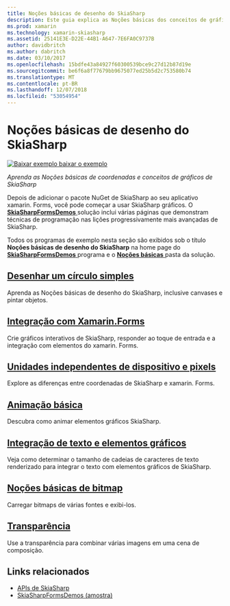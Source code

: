 ```yaml
---
title: Noções básicas de desenho do SkiaSharp
description: Este guia explica as Noções básicas dos conceitos de gráficos de SkiaSharp e coordenadas em aplicativos xamarin. Forms.
ms.prod: xamarin
ms.technology: xamarin-skiasharp
ms.assetid: 25141E3E-D22E-44B1-A647-7E6FA0C9737B
author: davidbritch
ms.author: dabritch
ms.date: 03/10/2017
ms.openlocfilehash: 15bdfe43a84927f60300539bce9c27d12b87d19e
ms.sourcegitcommit: be6f6a8f77679bb9675077ed25b5d2c753580b74
ms.translationtype: MT
ms.contentlocale: pt-BR
ms.lasthandoff: 12/07/2018
ms.locfileid: "53054954"
---
```

# <a name="skiasharp-drawing-basics"></a>Noções básicas de desenho do SkiaSharp

[![Baixar exemplo](~/media/shared/download.png) baixar o exemplo](https://developer.xamarin.com/samples/xamarin-forms/SkiaSharpForms/Demos/)

_Aprenda as Noções básicas de coordenadas e conceitos de gráficos de SkiaSharp_

Depois de adicionar o pacote NuGet de SkiaSharp ao seu aplicativo xamarin. Forms, você pode começar a usar SkiaSharp gráficos. O [ **SkiaSharpFormsDemos** ](https://developer.xamarin.com/samples/xamarin-forms/SkiaSharpForms/Demos/) solução inclui várias páginas que demonstram técnicas de programação nas lições progressivamente mais avançadas de SkiaSharp.

Todos os programas de exemplo nesta seção são exibidos sob o título **Noções básicas de desenho do SkiaSharp** na home page do [ **SkiaSharpFormsDemos** ](https://developer.xamarin.com/samples/xamarin-forms/SkiaSharpForms/Demos/) programa e o [ **Noções básicas** ](https://github.com/xamarin/xamarin-forms-samples/tree/master/SkiaSharpForms/Demos/Demos/SkiaSharpFormsDemos/Basics) pasta da solução.

## <a name="drawing-a-simple-circlecirclemd"></a>[Desenhar um círculo simples](circle.md)

Aprenda as Noções básicas de desenho do SkiaSharp, inclusive canvases e pintar objetos.

## <a name="integrating-with-xamarinformsintegrationmd"></a>[Integração com Xamarin.Forms](integration.md)

Crie gráficos interativos de SkiaSharp, responder ao toque de entrada e a integração com elementos do xamarin. Forms.

## <a name="pixels-and-device-independent-unitspixelsmd"></a>[Unidades independentes de dispositivo e pixels](pixels.md)

Explore as diferenças entre coordenadas de SkiaSharp e xamarin. Forms.

## <a name="basic-animationanimationmd"></a>[Animação básica](animation.md)

Descubra como animar elementos gráficos SkiaSharp.

## <a name="integrating-text-and-graphicstextmd"></a>[Integração de texto e elementos gráficos](text.md)

Veja como determinar o tamanho de cadeias de caracteres de texto renderizado para integrar o texto com elementos gráficos de SkiaSharp.

## <a name="bitmap-basicsbitmapsmd"></a>[Noções básicas de bitmap](bitmaps.md)

Carregar bitmaps de várias fontes e exibi-los.

## <a name="transparencytransparencymd"></a>[Transparência](transparency.md)

Use a transparência para combinar várias imagens em uma cena de composição.

## <a name="related-links"></a>Links relacionados

- [APIs de SkiaSharp](https://docs.microsoft.com/dotnet/api/skiasharp)
- [SkiaSharpFormsDemos (amostra)](https://developer.xamarin.com/samples/xamarin-forms/SkiaSharpForms/Demos/)

